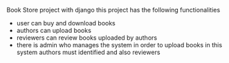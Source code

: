 Book Store project with django
this project has the following functionalities
 - user can buy and download books
 - authors can upload books
 - reviewers can review books uploaded by authors
 - there is admin who manages the system
in order to upload books in this system authors must identified and also reviewers

